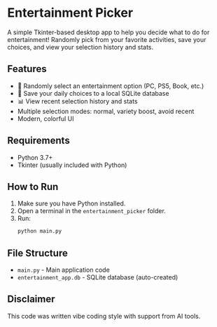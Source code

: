 # Entertainment Picker

A simple Tkinter-based desktop app to help you decide what to do for entertainment! Randomly pick from your favorite activities, save your choices, and view your selection history and stats.

## Features
- 🎲 Randomly select an entertainment option (PC, PS5, Book, etc.)
- 💾 Save your daily choices to a local SQLite database
- 📊 View recent selection history and stats
- Multiple selection modes: normal, variety boost, avoid recent
- Modern, colorful UI

## Requirements
- Python 3.7+
- Tkinter (usually included with Python)

## How to Run
1. Make sure you have Python installed.
2. Open a terminal in the `entertainment_picker` folder.
3. Run:
   ```sh
   python main.py
   ```

## File Structure
- `main.py` - Main application code
- `entertainment_app.db` - SQLite database (auto-created)

## Disclaimer
This code was written vibe coding style with support from AI tools.